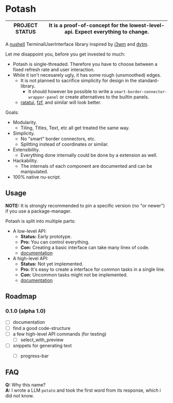 # Potash

| **PROJECT STATUS** | It is a proof-of-concept for the lowest-level-api. Expect everything to change. |
| --- | --- |

A [nushell][] TerminalUserInterface library inspired by [i3wm][] and [dvtm][].

Let me disappoint you, before you get invested to much:

* Potash is single-threaded. Therefore you have to choose between a fixed refresh rate and user interaction.
* While it isn't necesarely ugly, it has some rough (unsmoothed) edges.
  * It is not planned to sacrifice simplicity for design in the standard-library.
    * It should however be possible to write a `smart-border-connector-wrapper-panel` or create alternatives to the builtin panels.
  * [ratatui][], [fzf][], and similar will look better.

Goals:

* Modularity.
  * Tiling, Titles, Text, etc all get treated the same way.
* Simplicity.
  * No "smart" border connectors, etc.
  * Splitting instead of coordinates or similar.
* Extensibility.
  * Everything done internally could be done by a extension as well.
* Hackability.
  * The internals of each component are documented and can be manipulated.
* 100% native nu-script.


## Usage

**NOTE:** It is strongly recommended to pin a specific version (no "or newer") if you use a package-manager.

Potash is split into multiple parts:

* A low-level API:
  * **Status:** Early prototype.
  * **Pro:** You can control everything.
  * **Con:** Creating a basic interface can take many linex of code.
  * [documentation](./docs/low_level/index.md)
* A high-level API:
  * **Status:** Not yet implemented.
  * **Pro:** It's easy to create a interface for common tasks in a single line.
  * **Con:** Uncommon tasks might not be implemented.
  * [documentation](./docs/high_level/index.md)

## Roadmap

### 0.1.0 (alpha 1.0)

* [ ] documentation
* [ ] find a good code-structure
* [ ] a few high-level API commands (for testing)
  * [ ] select_with_preview
* [ ] snippets for generating text
  * [ ] progress-bar


## FAQ

**Q:** Why this name?  
**A:** I wrote a LLM `potato` and took the first word from its response, which i did not know.

[dvtm]: https://github.com/martanne/dvtm
[fzf]: https://github.com/junegunn/fzf
[i3wm]: https://i3wm.org
[nushell]: https://nushell.sh
[ratatui]: https://github.com/ratatui/ratatui
